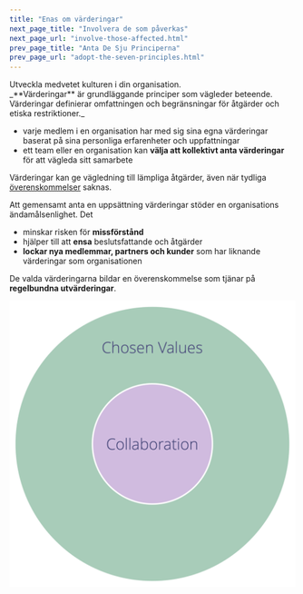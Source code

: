 ```yaml
---
title: "Enas om värderingar"
next_page_title: "Involvera de som påverkas"
next_page_url: "involve-those-affected.html"
prev_page_title: "Anta De Sju Principerna"
prev_page_url: "adopt-the-seven-principles.html"
---
```



<div class="card summary"><div class="card-body">Utveckla medvetet kulturen i din organisation.
</div></div>
_**Värderingar** är grundläggande principer som vägleder beteende. Värderingar definierar omfattningen och begränsningar för åtgärder och etiska restriktioner._

-   varje medlem i en organisation har med sig sina egna värderingar baserat på sina personliga erfarenheter och uppfattningar
-   ett team eller en organisation kan **välja att kollektivt anta värderingar** för att vägleda sitt samarbete

Värderingar kan ge vägledning till lämpliga åtgärder, även när tydliga <a href="glossary.html#entry-agreement" class="glossary-tooltip" data-toggle="tooltip" title="Överenskommelse: En överenskommen inriktning, process, förhållningssätt eller policy som skapats för att vägleda värdeflödet.">överenskommelser</a> saknas.

Att gemensamt anta en uppsättning värderingar stöder en organisations ändamålsenlighet. Det

-   minskar risken för **missförstånd**
-   hjälper till att **ensa** beslutsfattande och åtgärder
-   **lockar nya medlemmar, partners och kunder** som har liknande värderingar som organisationen

De valda värderingarna bildar en överenskommelse som tjänar på **regelbundna utvärderingar**.

![Valda värderingar definierar begränsningar för samarbete](img/collaboration-values/chosen-values.png)

